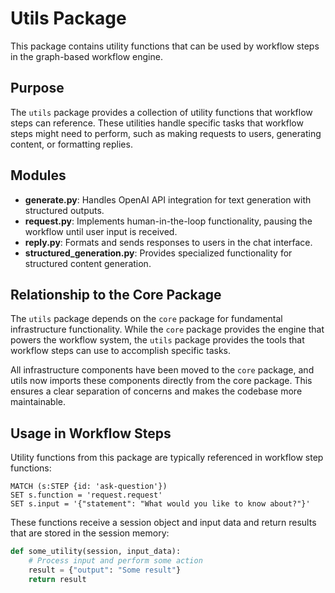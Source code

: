 # Utils Package

This package contains utility functions that can be used by workflow steps in the graph-based workflow engine.

## Purpose

The `utils` package provides a collection of utility functions that workflow steps can reference. These utilities handle specific tasks that workflow steps might need to perform, such as making requests to users, generating content, or formatting replies.

## Modules

- **generate.py**: Handles OpenAI API integration for text generation with structured outputs.
- **request.py**: Implements human-in-the-loop functionality, pausing the workflow until user input is received.
- **reply.py**: Formats and sends responses to users in the chat interface.
- **structured_generation.py**: Provides specialized functionality for structured content generation.

## Relationship to the Core Package

The `utils` package depends on the `core` package for fundamental infrastructure functionality. While the `core` package provides the engine that powers the workflow system, the `utils` package provides the tools that workflow steps can use to accomplish specific tasks.

All infrastructure components have been moved to the `core` package, and utils now imports these components directly from the core package. This ensures a clear separation of concerns and makes the codebase more maintainable.

## Usage in Workflow Steps

Utility functions from this package are typically referenced in workflow step functions:

```
MATCH (s:STEP {id: 'ask-question'})
SET s.function = 'request.request'
SET s.input = '{"statement": "What would you like to know about?"}'
```

These functions receive a session object and input data and return results that are stored in the session memory:

```python
def some_utility(session, input_data):
    # Process input and perform some action
    result = {"output": "Some result"}
    return result
``` 